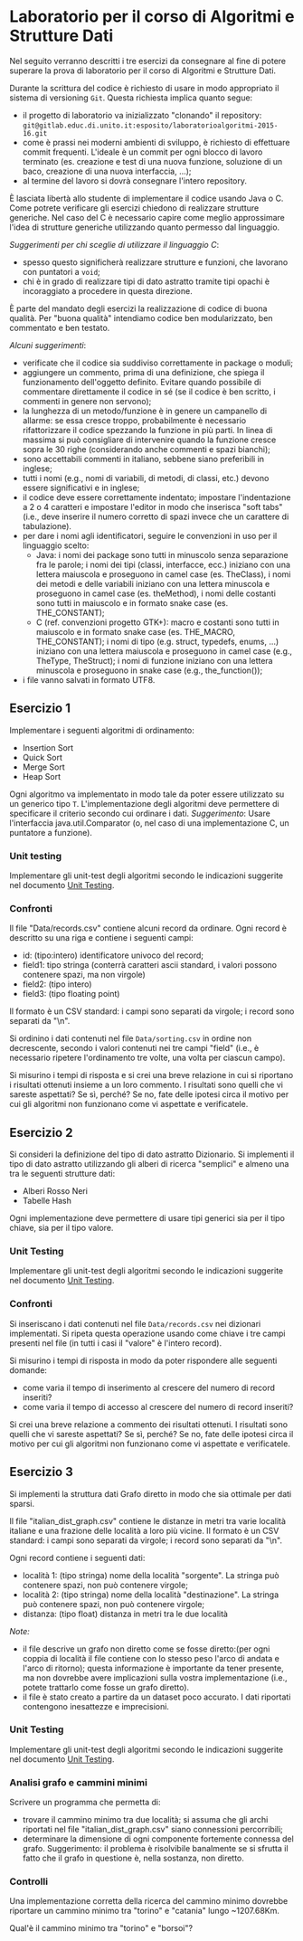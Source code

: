 # Laboratorio per il corso di Algoritmi e Strutture Dati

Nel seguito verranno descritti i tre esercizi da consegnare al fine di potere
superare la prova di laboratorio per il corso di Algoritmi e Strutture Dati.

Durante la scrittura del codice è richiesto di usare in modo appropriato il
sistema di versioning ```Git```. Questa richiesta implica quanto segue:

- il progetto di laboratorio va inizializzato "clonando" il repository:
    `git@gitlab.educ.di.unito.it:esposito/laboratorioalgoritmi-2015-16.git`
- come è prassi nei moderni ambienti di sviluppo, è richiesto di effettuare
  commit frequenti. L'ideale è un commit per ogni blocco di lavoro terminato
  (es. creazione e test di una nuova funzione, soluzione di un baco, creazione
    di una nuova interfaccia, ...);
- al termine del lavoro si dovrà consegnare l'intero repository.

È lasciata libertà allo studente di implementare il codice usando Java o C.
Come potrete verificare gli esercizi chiedono di realizzare
strutture generiche. Nel caso del C è necessario capire come meglio approssimare
l'idea di strutture generiche utilizzando quanto permesso dal linguaggio.

*Suggerimenti per chi sceglie di utilizzare il linguaggio C*:

  - spesso questo significherà realizzare strutture e funzioni, che lavorano con
    puntatori a ```void```;
  - chi è in grado di realizzare tipi di dato astratto tramite tipi opachi è
    incoraggiato a procedere in questa direzione.

È parte del mandato degli esercizi la realizzazione di codice di buona qualità.
Per "buona qualità" intendiamo codice ben modularizzato, ben commentato e
ben testato.

*Alcuni suggerimenti*:

- verificate che il codice sia suddiviso correttamente in package o moduli;
- aggiungere un commento, prima di una definizione, che spiega il funzionamento
  dell'oggetto definito. Evitare quando possibile di commentare direttamente
  il codice in sé (se il codice è ben scritto, i commenti in genere non servono);
- la lunghezza di un metodo/funzione è in genere un campanello di allarme:
  se essa cresce troppo, probabilmente è necessario rifattorizzare il codice
  spezzando la funzione in più parti. In linea di massima si può consigliare
  di intervenire quando la funzione cresce sopra le 30 righe (considerando anche
  commenti e spazi bianchi);
- sono accettabili commenti in italiano, sebbene siano preferibili in inglese;
- tutti i nomi (e.g., nomi di variabili, di metodi, di classi, etc.) devono
  essere significativi e in inglese;
- il codice deve essere correttamente indentato; impostare l'indentazione a
  2 o 4 caratteri e impostare l'editor in modo che inserisca "soft tabs" (i.e.,
  deve inserire il numero corretto di spazi invece che un carattere di tabulazione).
- per dare i nomi agli identificatori, seguire le convenzioni in uso per il
  linguaggio scelto:
  - Java: i nomi dei  package sono tutti in minuscolo senza separazione fra le
    parole; i nomi dei tipi (classi, interfacce, ecc.) iniziano con una lettera
    maiuscola e proseguono in camel case (es. TheClass), i nomi dei metodi e
    delle variabili iniziano con una lettera minuscola e proseguono in camel
    case (es. theMethod), i nomi delle costanti sono tutti in maiuscolo e in
    formato snake case (es. THE_CONSTANT);
  - C (ref. convenzioni progetto GTK+):  macro e costanti sono tutti in maiuscolo
    e in formato snake case (es. THE_MACRO, THE_CONSTANT); i nomi di tipo (e.g.
    struct, typedefs, enums, ...) iniziano con una lettera maiuscola e proseguono
    in camel case (e.g., TheType, TheStruct); i nomi di funzione iniziano con
    una lettera minuscola e proseguono in snake case (e.g., the_function());
- i file vanno salvati in formato UTF8.



## Esercizio 1

Implementare i seguenti algoritmi di ordinamento:

- Insertion Sort
- Quick Sort
- Merge Sort
- Heap Sort

Ogni algoritmo va implementato in modo tale da poter essere utilizzato su
un generico tipo ```T```. L'implementazione degli algoritmi deve permettere di
specificare il criterio secondo cui ordinare i dati. *Suggerimento*: Usare
l'interfaccia java.util.Comparator (o, nel caso di una implementazione C,
un puntatore a funzione).

### Unit testing

Implementare gli unit-test degli algoritmi secondo le indicazioni
suggerite nel documento [Unit Testing](UnitTesting.md).

### Confronti

Il file "Data/records.csv" contiene alcuni record da ordinare. Ogni record è
descritto su una riga e contiene i seguenti campi:

- id: (tipo:intero) identificatore univoco del record;
- field1: tipo stringa (conterrà caratteri ascii standard, i valori possono contenere
  spazi, ma non virgole)
- field2: (tipo intero)
- field3: (tipo floating point)

Il formato è un CSV standard: i campi sono separati da virgole; i record sono
separati da "\n".

Si ordinino i dati contenuti nel file `Data/sorting.csv` in ordine non decrescente,
secondo i valori contenuti nei tre campi "field" (i.e., è necessario ripetere
l'ordinamento tre volte, una volta per ciascun campo).

Si misurino i tempi di risposta e si crei una breve relazione in cui si riportano
i risultati ottenuti insieme a un loro commento. I risultati sono quelli
che vi sareste aspettati? Se sì, perché? Se no, fate delle ipotesi circa il
motivo per cui gli algoritmi non funzionano come vi aspettate e verificatele.


## Esercizio 2

Si consideri la definizione del tipo di dato astratto Dizionario. Si
implementi il tipo di dato astratto utilizzando gli alberi di ricerca "semplici"
e almeno una tra le seguenti strutture dati:

- Alberi Rosso Neri
- Tabelle Hash

Ogni implementazione deve permettere di usare tipi generici sia per il tipo chiave,
sia per il tipo valore.

### Unit Testing

Implementare gli unit-test degli algoritmi secondo le indicazioni
suggerite nel documento [Unit Testing](UnitTesting.md).

### Confronti

Si inseriscano i dati contenuti nel file `Data/records.csv` nei dizionari
implementati. Si ripeta questa operazione usando come chiave i tre campi presenti
nel file (in tutti i casi il "valore" è l'intero record).

Si misurino i tempi di risposta in modo da poter rispondere alle seguenti domande:

  - come varia il tempo di inserimento al crescere del numero di record inseriti?
  - come varia il tempo di accesso al crescere del numero di record inseriti?

Si crei una breve relazione a commento dei risultati ottenuti. I risultati
sono quelli che vi sareste aspettati? Se sì, perché? Se no, fate delle
ipotesi circa il motivo per cui gli algoritmi non funzionano come vi aspettate
e verificatele.


## Esercizio 3

Si implementi la struttura dati Grafo diretto in modo che sia ottimale per
dati sparsi.

Il file "italian_dist_graph.csv" contiene le distanze in metri tra varie
località italiane e una frazione delle località a loro più vicine.
Il formato è un CSV standard: i campi sono separati da virgole; i record sono
separati da "\n".

Ogni record contiene i seguenti dati:

- località 1: (tipo stringa) nome della località "sorgente". La stringa può
  contenere spazi, non può contenere virgole;
- località 2: (tipo stringa) nome della località "destinazione". La stringa
  può contenere spazi, non può contenere virgole;
- distanza: (tipo float) distanza in metri tra le due località

*Note:*

- il file descrive un grafo non diretto come se fosse diretto:(per ogni coppia
  di località il file contiene con lo stesso peso l'arco di andata e l'arco
  di ritorno); questa informazione è importante da tener presente, ma non
  dovrebbe avere implicazioni sulla vostra implementazione (i.e., potete
  trattarlo come fosse un grafo diretto).
- il file è stato creato a partire da un dataset poco accurato. I dati
  riportati contengono inesattezze e imprecisioni.

### Unit Testing

Implementare gli unit-test degli algoritmi secondo le indicazioni
suggerite nel documento [Unit Testing](UnitTesting.md).

### Analisi grafo e cammini minimi

Scrivere un programma che permetta di:

- trovare il cammino minimo tra due località; si assuma che gli archi
  riportati nel file "italian_dist_graph.csv" siano connessioni percorribili;
- determinare la dimensione di ogni componente fortemente connessa del grafo.
  Suggerimento: il problema è risolvibile banalmente se si sfrutta il fatto
  che il grafo in questione è, nella sostanza, non diretto.

### Controlli

Una implementazione corretta della ricerca del cammino minimo dovrebbe
riportare un cammino minimo tra "torino" e "catania" lungo ~1207.68Km.

Qual'è il cammino minimo tra "torino" e "borsoi"?